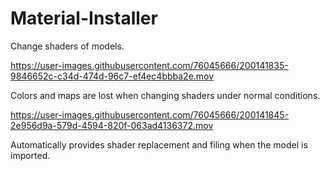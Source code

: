 # Material-Installer
Change shaders of models.






https://user-images.githubusercontent.com/76045666/200141835-9846652c-c34d-474d-96c7-ef4ec4bbba2e.mov

Colors and maps are lost when changing shaders under normal conditions.


https://user-images.githubusercontent.com/76045666/200141845-2e956d9a-579d-4594-820f-063ad4136372.mov



Automatically provides shader replacement and filing when the model is imported.
